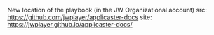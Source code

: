 New location of the playbook (in the JW Organizational account)
src: https://github.com/jwplayer/applicaster-docs
site: https://jwplayer.github.io/applicaster-docs/
